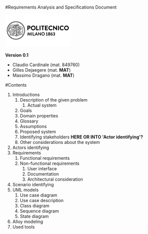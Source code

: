 #Requirements Analysis and Specifications Document

![Alt text](/resources/logo_polimi.png?raw=true)

**Version 0.1**

* Claudio Cardinale (mat. 849760)
* Gilles Dejaegere (mat. **MAT**)
* Massimo Dragano (mat. **MAT**)

#Contents
1. Introductions
    1. Description of the given problem
        1. Actual system
    1. Goals
    1. Domain properties
    1. Glossary
    1. Assumptions
    1. Proposed system
    1. Identifying stakeholders **HERE OR INTO 'Actor identifying'?**
    1. Other considerations about the system
1. Actors identifying 
1. Requirements
    1. Functional requirements
    1. Non-functional requirements
        1. User interface
        1. Documentation
        1. Architectural consideration
1. Scenario identifying
1. UML models
    1. Use case diagram
    1. Use case description
    1. Class diagram
    1. Sequence diagram
    1. State diagram
1. Alloy modeling
1. Used tools

